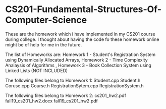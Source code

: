 # CS201-Fundamental-Structures-Of-Computer-Science
These are the homework which i have implemented in my CS201 course during college.
I thought about having the code fo these homework online might be of help for me in the future.


The list of Homeworks are:
Homework 1 - Student's Registration System using Dynamically Allocated Arrays, 
Homework 2 - Time Complexity Analaysis of Algorithms ,
Homework 3 - Book Collection System using Linked Lists (NOT INCLUDED)


The following files belong to Homework 1:
Student.cpp
Student.h
Coruse.cpp
Course.h
RegistrationSytem.cpp
RegistrationSystem.h

The following files belong to Homework 2:
cs201_hw2.pdf
fall19_cs201_hw2.docx
fall19_cs201_hw2.pdf
